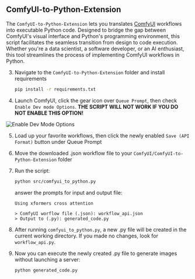 ## ComfyUI-to-Python-Extension

The `ComfyUI-to-Python-Extension` lets you translates
[ComfyUI](https://github.com/comfyanonymous/ComfyUI) workflows into executable
Python code. Designed to bridge the gap between ComfyUI's visual interface and
Python's programming environment, this script facilitates the seamless
transition from design to code execution. Whether you're a data scientist, a
software developer, or an AI enthusiast, this tool streamlines the process of
implementing ComfyUI workflows in Python.


3. Navigate to the `ComfyUI-to-Python-Extension` folder and install requirements
    ```bash
    pip install -r requirements.txt
    ```

4. Launch ComfyUI, click the gear icon over `Queue Prompt`, then check `Enable Dev mode Options`. **THE SCRIPT WILL NOT WORK IF YOU DO NOT ENABLE THIS OPTION!**

![Enable Dev Mode Options](images/dev_mode_options.jpg)

5. Load up your favorite workflows, then click the newly enabled `Save (API Format)` button under Queue Prompt

6. Move the downloaded .json workflow file to your `ComfyUI/ComfyUI-to-Python-Extension` folder

8. Run the script:
   ```bash
   python src/comfyui_to_python.py
   ```
   answer the prompts for input and output file:
   ```
   Using xformers cross attention
   
   > ComfyUI worflow file (.json): workflow_api.json
   > Output to (.py): generated_code.py 
   ```

9. After running `comfyui_to_python.py`, a new .py file will be created in the current working directory. If you made no changes, look for `workflow_api.py`.

10. Now you can execute the newly created .py file to generate images without
    launching a server:
    ```
    python generated_code.py
    ```
